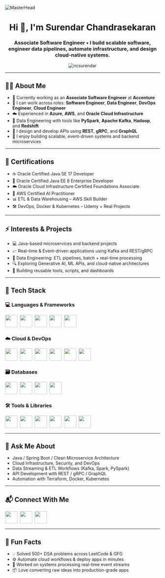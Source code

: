 ![MasterHead](https://mir-s3-cdn-cf.behance.net/project_modules/max_1200/79731568097599.5b50bca477735.jpg)

<h1 align="center">Hi 👋, I'm Surendar Chandrasekaran</h1>
<h3 align="center">Associate Software Engineer • I build scalable software, engineer data pipelines, automate infrastructure, and design cloud-native systems.</h3>

<p align="center">
  <img src="https://komarev.com/ghpvc/?username=ncsurendar&label=Profile%20views&color=0e75b6&style=flat" alt="ncsurendar" />
</p>

---

## 👨‍💻 About Me  
- 💼 Currently working as an **Associate Software Engineer** at **Accenture**  
- 🔧 I can work across roles: **Software Engineer**, **Data Engineer**, **DevOps Engineer**, **Cloud Engineer**  
- ☁️ Experienced in **Azure**, **AWS**, and **Oracle Cloud Infrastructure**  
- 🔁 Data Engineering with tools like **PySpark**, **Apache Kafka**, **Hadoop**, and **Redshift**  
- 🔌 I design and develop APIs using **REST**, **gRPC**, and **GraphQL**  
- 🚀 I enjoy building scalable, event-driven systems and backend microservices  

---

## 📜 Certifications  
- ☕ Oracle Certified Java SE 17 Developer  
- 🏢 Oracle Certified Java EE 8 Enterprise Developer  
- ☁️ Oracle Cloud Infrastructure Certified Foundations Associate  
- 🤖 AWS Certified AI Practitioner  
- 📊 ETL & Data Warehousing – AWS Skill Builder  
- 🛠️ DevOps, Docker & Kubernetes – Udemy + Real Projects  

---

## ⚡ Interests & Projects  
- 💻 Java-based microservices and backend projects  
- 📈 Real-time & Event-driven applications using Kafka and REST/gRPC  
- 🧪 Data Engineering: ETL pipelines, batch + real-time processing  
- 🔍 Exploring Generative AI, ML APIs, and cloud-native architectures  
- 🔧 Building reusable tools, scripts, and dashboards  

---
## 🚀 Tech Stack

### 💻 Languages & Frameworks
<p align="left">
  <img src="https://cdn.jsdelivr.net/gh/devicons/devicon/icons/java/java-original.svg" width="40" />&nbsp;
  <img src="https://cdn.jsdelivr.net/gh/devicons/devicon/icons/python/python-original.svg" width="40" />&nbsp;
  <img src="https://cdn.jsdelivr.net/gh/devicons/devicon/icons/javascript/javascript-original.svg" width="40" />&nbsp;
  <img src="https://cdn.jsdelivr.net/gh/devicons/devicon/icons/typescript/typescript-original.svg" width="40" />&nbsp;
  <img src="https://cdn.jsdelivr.net/gh/devicons/devicon/icons/spring/spring-original.svg" width="40" />&nbsp;
</p>

### ☁️ Cloud & DevOps  
<p align="left">
  <img src="https://cdn.jsdelivr.net/gh/devicons/devicon/icons/azure/azure-original.svg" width="40" />&nbsp;
  <img src="https://cdn.jsdelivr.net/gh/devicons/devicon/icons/amazonwebservices/amazonwebservices-original.svg" width="40" />&nbsp;
  <img src="https://www.vectorlogo.zone/logos/terraformio/terraformio-icon.svg" width="40" />&nbsp;
  <img src="https://cdn.jsdelivr.net/gh/devicons/devicon/icons/docker/docker-original.svg" width="40" />&nbsp;
  <img src="https://cdn.jsdelivr.net/gh/devicons/devicon/icons/kubernetes/kubernetes-plain.svg" width="40" />&nbsp;
  <img src="https://cdn.jsdelivr.net/gh/devicons/devicon/icons/git/git-original.svg" width="40" />
</p>

### 🗃️ Databases
<p align="left">
  <img src="https://cdn.jsdelivr.net/gh/devicons/devicon/icons/postgresql/postgresql-original.svg" width="40" />&nbsp;
  <img src="https://cdn.jsdelivr.net/gh/devicons/devicon/icons/mysql/mysql-original.svg" width="40" />&nbsp;
  <img src="https://cdn.jsdelivr.net/gh/devicons/devicon/icons/oracle/oracle-original.svg" width="40" />&nbsp;
  <img src="https://img.icons8.com/color/48/000000/amazon-redshift.png" width="40" />
</p>

### 🛠️ Tools & Libraries
<p align="left">
  <img src="https://cdn.jsdelivr.net/gh/devicons/devicon/icons/react/react-original.svg" width="40" />&nbsp;
  <img src="https://cdn.jsdelivr.net/gh/devicons/devicon/icons/nodejs/nodejs-original.svg" width="40" />&nbsp;
  <img src="https://cdn.jsdelivr.net/gh/devicons/devicon/icons/tailwindcss/tailwindcss-plain.svg" width="40" />&nbsp;
  <img src="https://www.vectorlogo.zone/logos/getpostman/getpostman-icon.svg" width="40" />&nbsp;
  <img src="https://cdn.jsdelivr.net/gh/devicons/devicon/icons/html5/html5-original.svg" width="40" />&nbsp;
  <img src="https://cdn.jsdelivr.net/gh/devicons/devicon/icons/css3/css3-original.svg" width="40" />
</p>

---

## 💬 Ask Me About
- Java / Spring Boot / Clean Microservice Architecture  
- Cloud Infrastructure, Security, and DevOps  
- Data Streaming & ETL Workflows (Kafka, Spark, PySpark)  
- API Development with REST / gRPC / GraphQL  
- Automation with Terraform, Docker, Kubernetes  

---

## 📬 Connect With Me
<p align="left">
  <a href="https://linkedin.com/in/surendar-c" target="blank"><img src="https://cdn.jsdelivr.net/gh/devicons/devicon/icons/linkedin/linkedin-original.svg" width="40" /></a>&nbsp;
  <a href="https://leetcode.com/surendar_c" target="blank"><img src="https://raw.githubusercontent.com/rahuldkjain/github-profile-readme-generator/master/src/images/icons/Social/leet-code.svg" width="40" /></a>&nbsp;
  <a href="mailto:ncsurendar123@gmail.com"><img src="https://cdn.jsdelivr.net/gh/devicons/devicon/icons/google/google-original.svg" width="40" /></a>
</p>

---

## 🧩 Fun Facts  
- 💡 Solved 500+ DSA problems across LeetCode & GFG  
- ⚙️ Automate cloud workflows & deploy apps in minutes  
- 🔁 Worked on systems processing real-time event streams  
- 📦 Love converting raw ideas into production-grade apps
